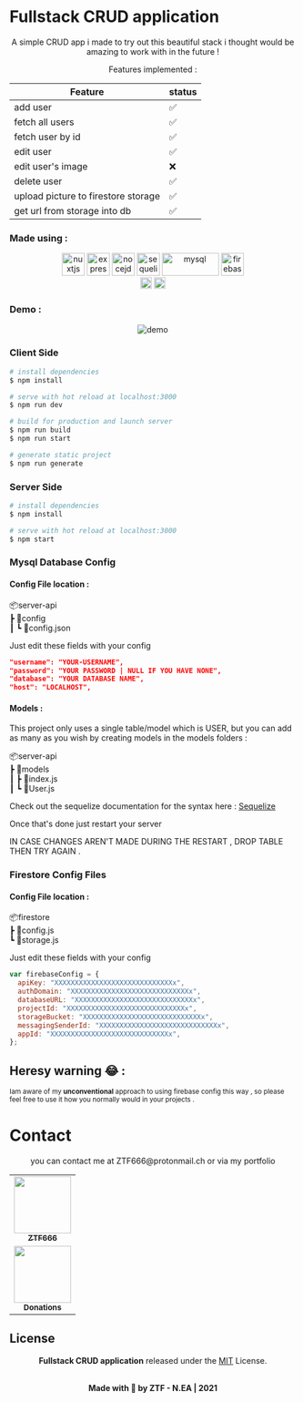 # Fullstack CRUD application

<div align="center">
A simple CRUD app i made to try out this beautiful stack i thought would be amazing to work with in the future !

Features implemented :

| Feature                             | status |
| ----------------------------------- | ------ |
| add user                            | ✅     |
| fetch all users                     | ✅     |
| fetch user by id                    | ✅     |
| edit user                           | ✅     |
| edit user's image                   | ❌     |
| delete user                         | ✅     |
| upload picture to firestore storage | ✅     |
| get url from storage into db        | ✅     |

</div>

### Made using :

<div align="center">
    <img src="https://www.vectorlogo.zone/logos/nuxtjs/nuxtjs-icon.svg" alt="nuxtjs" width="40" height="40"/>
    <img src="https://www.vectorlogo.zone/logos/expressjs/expressjs-icon.svg" alt="express" width="40" height="40"/>
    <img src="https://www.vectorlogo.zone/logos/nodejs/nodejs-icon.svg" alt="nocejd" width="40" height="40"/>
    <img src="https://www.vectorlogo.zone/logos/sequelizejs/sequelizejs-icon.svg" alt="sequelize" width="40" height="40"/>
    <img src="https://www.vectorlogo.zone/logos/mysql/mysql-horizontal.svg" alt="mysql" width="100" height="40"/>
    <img src="https://www.vectorlogo.zone/logos/firebase/firebase-icon.svg" alt="firebase" width="40" height="40"/>
    <br>
     <img src="https://www.vectorlogo.zone/logos/vuejs/vuejs-icon.svg" alt="vuejs" width="20" height="20"/>
    <img src="https://seeklogo.com/images/V/vuetify-logo-3BCF73C928-seeklogo.com.png" alt="vuetify" width="20" height="20"/>
</div>

### Demo :

<div align="center">
    <img src="demo.gif" alt="demo" />
</div>

### Client Side

```bash
# install dependencies
$ npm install

# serve with hot reload at localhost:3000
$ npm run dev

# build for production and launch server
$ npm run build
$ npm run start

# generate static project
$ npm run generate
```

### Server Side

```bash
# install dependencies
$ npm install

# serve with hot reload at localhost:3000
$ npm start

```

### Mysql Database Config

#### Config File location :

📦server-api  
┣ 📂config  
┃ ┗ 📜config.json

<p>Just edit these fields with your config</p>

```json
"username": "YOUR-USERNAME",
"password": "YOUR PASSWORD | NULL IF YOU HAVE NONE",
"database": "YOUR DATABASE NAME",
"host": "LOCALHOST",
```

#### Models :

<p>This project only uses a single table/model which is USER, but you can add as many as you wish by creating models in the models folders :  </p>

📦server-api  
┣ 📂models  
┃ ┣ 📜index.js  
┃ ┗ 📜User.js

<p>Check out the sequelize documentation for the syntax here : <a href="http://sequelize.org" target="_">Sequelize</a></p>
 <p>Once that's done just restart your server</p>
 <p>IN CASE CHANGES AREN'T MADE DURING THE RESTART , DROP TABLE THEN TRY AGAIN .</p>

### Firestore Config Files

#### Config File location :

📦firestore  
┣ 📜config.js  
┗ 📜storage.js

<p>Just edit these fields with your config</p>

```javascript
var firebaseConfig = {
  apiKey: "XXXXXXXXXXXXXXXXXXXXXXXXXXXXXx",
  authDomain: "XXXXXXXXXXXXXXXXXXXXXXXXXXXXXx",
  databaseURL: "XXXXXXXXXXXXXXXXXXXXXXXXXXXXXx",
  projectId: "XXXXXXXXXXXXXXXXXXXXXXXXXXXXXx",
  storageBucket: "XXXXXXXXXXXXXXXXXXXXXXXXXXXXXx",
  messagingSenderId: "XXXXXXXXXXXXXXXXXXXXXXXXXXXXXx",
  appId: "XXXXXXXXXXXXXXXXXXXXXXXXXXXXXx",
};
```

## Heresy warning 😂 :

<p><small>Iam aware of my <strong>unconventional</strong> approach to using firebase config this way , so please feel free to use it how you normally would in your projects .</small></p>

# Contact

<div align="center">
<p>you can contact me at ZTF666@protonmail.ch or via my portfolio</p>

</div>

<div align="center">

<table>
  <tr>
    <td align="center"><a href="https://ztfportfolio.web.app/" target='_blank'><img src="https://avatars1.githubusercontent.com/u/32502988?v=4" width="100px;" alt=""/><br /><sub><b>ZTF666</b></sub></a></td>
  </tr>
  <tr>
    <td align="center"><a href="https://www.paypal.com/paypalme/ztf666" target='_blank'><img src="https://1000logos.net/wp-content/uploads/2017/05/emblem-Paypal.jpg" width="100px;" alt=""/><br /><sub><b>Donations</b></sub></a></td>
  </tr>
</table>

</div>

## License

<div align="center">

**Fullstack CRUD application**
released under the [MIT](LICENSE) License.
<br><br>

<strong><p>Made with 🖤 by ZTF - N.EA | 2021 </p> </strong>

</div>
